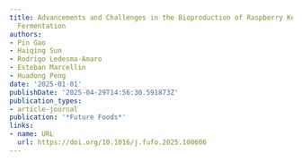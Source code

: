 ```yaml
---
title: Advancements and Challenges in the Bioproduction of Raspberry Ketone by Precision
  Fermentation
authors:
- Pin Gao
- Haiqing Sun
- Rodrigo Ledesma‐Amaro
- Esteban Marcellin
- Huadong Peng
date: '2025-01-01'
publishDate: '2025-04-29T14:56:30.591873Z'
publication_types:
- article-journal
publication: '*Future Foods*'
links:
- name: URL
  url: https://doi.org/10.1016/j.fufo.2025.100606
---
```

